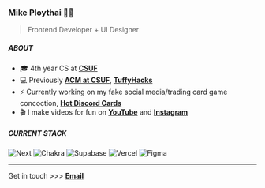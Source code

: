 ### Mike Ploythai ✌🏽

> Frontend Developer + UI Designer

##### ABOUT

- 🎓 4th year CS at [**CSUF**](https://fullerton.edu)
- 💻 Previously [**ACM at CSUF**](https://acmcsuf.com), [**TuffyHacks**](https://tuffyhacks.com)
- ⚡️ Currently working on my fake social media/trading card game concoction, [**Hot Discord Cards**](https://github.com/mploythai/hot-discord-cards)
- 🎬 I make videos for fun on [**YouTube**](https://mikeploythai.com/youtube) and [**Instagram**](https://instagram.com/mikeploythai)

##### CURRENT STACK

![Next](https://img.shields.io/badge/next-black?style=for-the-badge&logo=next.js&logoColor=white) ![Chakra](https://img.shields.io/badge/chakra-%234ED1C5.svg?style=for-the-badge&logo=chakraui&logoColor=white) ![Supabase](https://img.shields.io/badge/supabase-3ECF8E?style=for-the-badge&logo=supabase&logoColor=white) ![Vercel](https://img.shields.io/badge/vercel-%23000000.svg?style=for-the-badge&logo=vercel&logoColor=white) ![Figma](https://img.shields.io/badge/figma-%23F24E1E.svg?style=for-the-badge&logo=figma&logoColor=white)

---

Get in touch >>> [**Email**](mailto:hello@mikeploythai.com)
